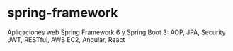 # spring-framework
Aplicaciones web Spring Framework 6 y Spring Boot 3: AOP, JPA, Security JWT, RESTful, AWS EC2, Angular, React
